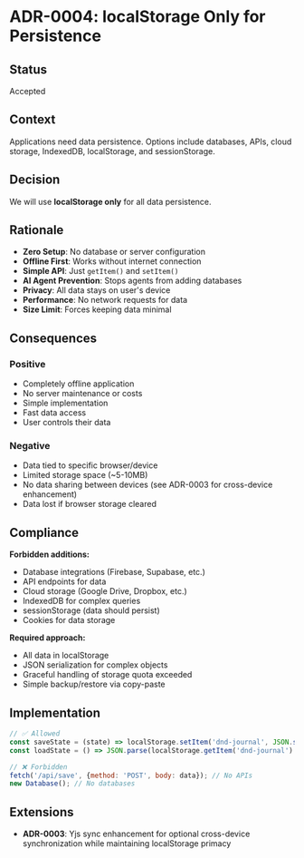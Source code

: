 # ADR-0004: localStorage Only for Persistence

## Status
Accepted

## Context
Applications need data persistence. Options include databases, APIs, cloud storage, IndexedDB, localStorage, and sessionStorage.

## Decision
We will use **localStorage only** for all data persistence.

## Rationale
- **Zero Setup**: No database or server configuration
- **Offline First**: Works without internet connection
- **Simple API**: Just `getItem()` and `setItem()`
- **AI Agent Prevention**: Stops agents from adding databases
- **Privacy**: All data stays on user's device
- **Performance**: No network requests for data
- **Size Limit**: Forces keeping data minimal

## Consequences
### Positive
- Completely offline application
- No server maintenance or costs
- Simple implementation
- Fast data access
- User controls their data

### Negative
- Data tied to specific browser/device
- Limited storage space (~5-10MB)
- No data sharing between devices (see ADR-0003 for cross-device enhancement)
- Data lost if browser storage cleared

## Compliance
**Forbidden additions:**
- Database integrations (Firebase, Supabase, etc.)
- API endpoints for data
- Cloud storage (Google Drive, Dropbox, etc.)
- IndexedDB for complex queries
- sessionStorage (data should persist)
- Cookies for data storage

**Required approach:**
- All data in localStorage
- JSON serialization for complex objects
- Graceful handling of storage quota exceeded
- Simple backup/restore via copy-paste

## Implementation
```javascript
// ✅ Allowed
const saveState = (state) => localStorage.setItem('dnd-journal', JSON.stringify(state));
const loadState = () => JSON.parse(localStorage.getItem('dnd-journal') || '{}');

// ❌ Forbidden
fetch('/api/save', {method: 'POST', body: data}); // No APIs
new Database(); // No databases
```

## Extensions
- **ADR-0003**: Yjs sync enhancement for optional cross-device synchronization while maintaining localStorage primacy
